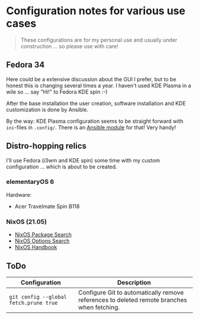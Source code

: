 # Configuration notes for various use cases

> These configurations are for my personal use and usually under construction ... so please use with care!

## Fedora 34

Here could be a extensive discussion about the GUI I prefer, but to be honest this is changing several times a year. I haven't used KDE Plasma in a wile so ... say "Hi!" to Fedora KDE spin :-)

After the base installation the user creation, software installation and KDE customization is done by Ansible.

By the way: KDE Plasma configuration seems to be straight forward with `ini`-files in `.config/`. There is an [Ansible module](https://docs.ansible.com/ansible/2.9/modules/ini_file_module.html) for that! Very handy!

## Distro-hopping relics

I'll use Fedora (i3wm and KDE spin) some time with my custom configuration ... which is about to be created.

### elementaryOS 6

Hardware:
- Acer Travelmate Spin B118

### NixOS (21.05)

- [NixOS Package Search](https://search.nixos.org/packages)
- [NixOS Options Search](https://search.nixos.org/options)
- [NixOS Handbook](https://nixos.org/manual/nixos/stable)

## ToDo

Configuration | Description
--- | ---
`git config --global fetch.prune true` | Configure Git to automatically remove references to deleted remote branches when fetching.
